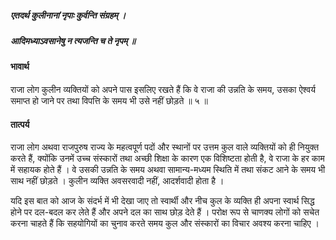 ##### एतदर्थ कुलीनानां नृपाः कुर्वन्ति संग्रहम् ।
##### आदिमध्याऽवसानेषु न त्यजन्ति च ते नृपम् ॥

#### भावार्थ

राजा लोग कुलीन व्यक्तियों को अपने पास इसलिए रखते हैं कि वे राजा की उन्नति के समय, उसका ऐश्वर्य समाप्त हो जाने पर तथा विपत्ति के समय भी उसे नहीं छोड़ते ॥ ५ ॥

#### तात्पर्य

राजा लोग अथवा राजपुरुष राज्य के महत्वपूर्ण पदों और स्थानों पर उत्तम कुल वाले व्यक्तियों को ही नियुक्त करते हैं, क्योंकि उनमें उच्च संस्कारों तथा अच्छी शिक्षा के कारण एक विशिष्टता होती है, वे राजा के हर काम में सहायक होते हैं । वे उसकी उन्नति के समय अथवा सामान्य-मध्यम स्थिति में तथा संकट आने के समय भी साथ नहीं छोड़ते । कुलीन व्यक्ति अवसरवादी नहीं, आदर्शवादी होता है ।

यदि इस बात को आज के संदर्भ में भी देखा जाए तो स्वार्थी और नीच कुल के व्यक्ति ही अपना स्वार्थ सिद्ध होने पर दल-बदल कर लेते हैं और अपने दल का साथ छोड़ देते हैं । परोक्ष रूप से चाणक्य लोगों को सचेत करना चाहते हैं कि सहयोगियों का चुनाव करते समय कुल और संस्कारों का विचार अवश्य करना चाहिए ।